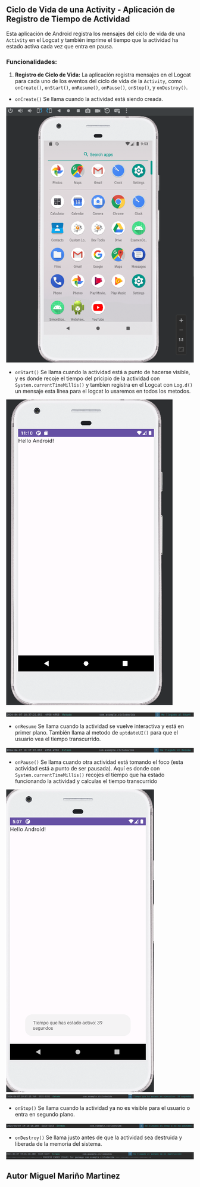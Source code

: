 ## Ciclo de Vida de una Activity - Aplicación de Registro de Tiempo de Actividad

Esta aplicación de Android registra los mensajes del ciclo de vida de una `Activity` en el Logcat y también imprime el
tiempo que la actividad ha estado activa cada vez que entra en pausa.

### Funcionalidades:

1. **Registro de Ciclo de Vida:** La aplicación registra mensajes en el Logcat para cada uno de los eventos del ciclo
   de vida de la `Activity`, como `onCreate()`, `onStart()`, `onResume()`, `onPause()`, `onStop()`, y `onDestroy()`.

- `onCreate()`
  Se llama cuando la actividad está siendo creada.

![Create](./Imagenes/img.png)


- `onStart()`
  Se llama cuando la actividad está a punto de hacerse visible, y es donde recoje el tiempo del pricipio de la actividad 
con `System.currentTimeMillis()` y tambien registra en el Logcat con `Log.d()` un mensaje esta línea para el logcat lo usaremos en todos los metodos.

![Start](./Imagenes/img2.png)


![StartLog](./Imagenes/img_1.png)



- `onResume`
  Se llama cuando la actividad se vuelve interactiva y está en primer plano. También llama al metodo de `uptdateUI()` para que 
el usuario vea el tiempo transcurrido.

![Resume](./Imagenes/img_2.png)

- `onPause()`
  Se llama cuando otra actividad está tomando el foco (esta actividad está a punto de ser pausada). Aquí es donde con
  `System.currentTimeMillis()` recojes el tiempo que ha estado funcionando la actividad y calculas el tiempo transcurrido

![Pause](./Imagenes/img_3.png)
![PauseLog](./Imagenes/img_4.png)

- `onStop()`
  Se llama cuando la actividad ya no es visible para el usuario o entra en segundo plano.

![Stop](./Imagenes/img_5.png)

- `onDestroy()` 
Se llama justo antes de que la actividad sea destruida y liberada de la memoria del sistema.

![Destroy](./Imagenes/img_6.png)

## Autor Miguel Mariño Martinez

